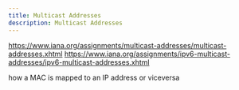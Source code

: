 ```yaml
---
title: Multicast Addresses
description: Multicast Addresses
---
```




https://www.iana.org/assignments/multicast-addresses/multicast-addresses.xhtml
https://www.iana.org/assignments/ipv6-multicast-addresses/ipv6-multicast-addresses.xhtml

how a MAC is mapped to an IP address or viceversa